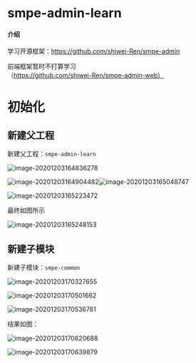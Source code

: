 

# smpe-admin-learn

#### 介绍
学习开源框架：https://github.com/shiwei-Ren/smpe-admin

前端框架暂时不打算学习（https://github.com/shiwei-Ren/smpe-admin-web）



# 初始化

## 新建父工程

新建父工程：`smpe-admin-learn`

![image-20201203164836278](https://gitee.com/sy_zrj/smpe-admin-learn/raw/create-smpe-admin-learn/README.assets/image-20201203164836278.png)

![image-20201203164904482](https://gitee.com/sy_zrj/smpe-admin-learn/raw/create-smpe-admin-learn/README.assets/image-20201203164904482.png)![image-20201203165048747](https://gitee.com/sy_zrj/smpe-admin-learn/raw/create-smpe-admin-learn/README.assets/image-20201203165048747.png)

![image-20201203165223472](https://gitee.com/sy_zrj/smpe-admin-learn/raw/create-smpe-admin-learn/README.assets/image-20201203165223472.png)

最终如图所示

![image-20201203165248153](https://gitee.com/sy_zrj/smpe-admin-learn/raw/create-smpe-admin-learn/README.assets/image-20201203165248153.png)

## 新建子模块

新建子模块：`smpe-common`

![image-20201203170327655](G:\all-workspace\all-project\小云通知\框架\smpe-admin-learn\README.assets\image-20201203170327655.png)

![image-20201203170501662](G:\all-workspace\all-project\小云通知\框架\smpe-admin-learn\README.assets\image-20201203170501662.png)

![image-20201203170536781](G:\all-workspace\all-project\小云通知\框架\smpe-admin-learn\README.assets\image-20201203170536781.png)

结果如图：

![image-20201203170620688](G:\all-workspace\all-project\小云通知\框架\smpe-admin-learn\README.assets\image-20201203170620688.png)

![image-20201203170639879](G:\all-workspace\all-project\小云通知\框架\smpe-admin-learn\README.assets\image-20201203170639879.png)